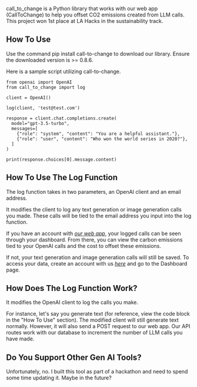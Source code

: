 call_to_change is a Python library that works with our web app (CallToChange) to help you offset CO2 emissions created from LLM calls. This project won 1st place at LA Hacks in the sustainability track.

## How To Use

Use the command pip install call-to-change to download our library. Ensure the downloaded version is >= 0.8.6.

Here is a sample script utilizing call-to-change.

~~~
from openai import OpenAI
from call_to_change import log

client = OpenAI()

log(client, 'test@test.com')

response = client.chat.completions.create(
  model="gpt-3.5-turbo",
  messages=[
    {"role": "system", "content": "You are a helpful assistant."},
    {"role": "user", "content": "Who won the world series in 2020?"},
  ]
)

print(response.choices[0].message.content)
~~~

## How To Use The Log Function

The log function takes in two parameters, an OpenAI client and an email address.

It modifies the client to log any text generation or image generation calls you made. These calls will be tied to the email address you input into the log function.

If you have an account with _[our web app](https://calltochange.vercel.app)_, your logged calls can be seen through your dashboard. From there, you can view the carbon emissions tied to your OpenAI calls and the cost to offset these emissions.

If not, your text generation and image generation calls will still be saved. To access your data, create an account with us _[here](https://calltochange.vercel.app/auth/sign-up)_ and go to the Dashboard page.

## How Does The Log Function Work?

It modifies the OpenAI client to log the calls you make.

For instance, let's say you generate text (for reference, view the code block in the "How To Use" section). The modified client will still generate text normally. However, it will also send a POST request to our web app. Our API routes work with our database to increment the number of LLM calls you have made.

## Do You Support Other Gen AI Tools?

Unfortunately, no. I built this tool as part of a hackathon and need to spend some time updating it. Maybe in the future?
